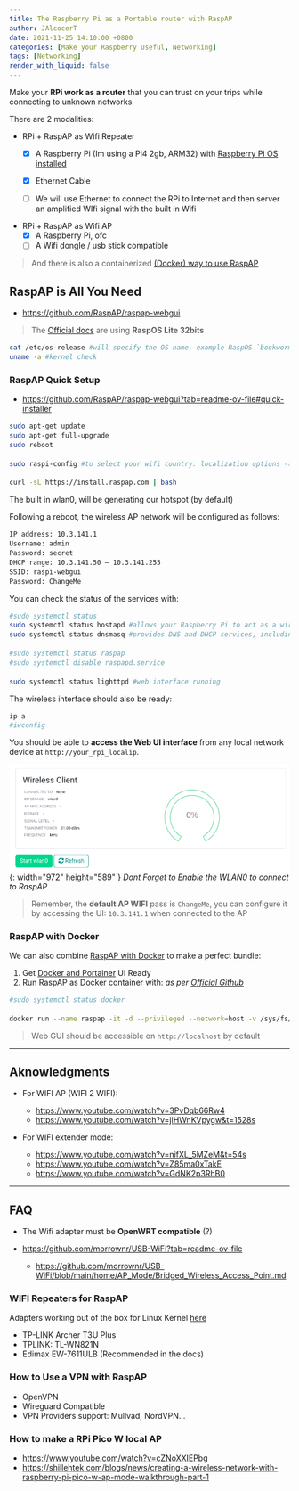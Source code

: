 ```yaml
---
title: The Raspberry Pi as a Portable router with RaspAP
author: JAlcocerT
date: 2021-11-25 14:10:00 +0800
categories: [Make your Raspberry Useful, Networking]
tags: [Networking]
render_with_liquid: false
---
```


Make your **RPi work as a router** that you can trust on your trips while connecting to unknown networks.

There are 2 modalities:

* RPi + RaspAP as Wifi Repeater
  + [x] A Raspberry Pi (Im using a Pi4 2gb, ARM32) with [Raspberry Pi OS installed](https://jalcocert.github.io/RPi/posts/getting-started/#how-to-get-started-with-a-rpi)
  + [x] Ethernet Cable
  + [ ] We will use Ethernet to connect the RPi to Internet and then server an amplified WIfi signal with the built in Wifi  


* RPi + RaspAP as Wifi AP
  + [x] A Raspberry Pi, ofc
  + [ ] A Wifi dongle / usb stick compatible

> And there is also a containerized [(Docker) way to use RaspAP](#raspap-with-docker)

## RaspAP is All You Need

* https://github.com/RaspAP/raspap-webgui

> The [Official docs](https://raspap.com/) are using **RaspOS Lite 32bits**

```sh
cat /etc/os-release #will specify the OS name, example RaspOS `bookworm`
uname -a #kernel check
```

### RaspAP Quick Setup

* https://github.com/RaspAP/raspap-webgui?tab=readme-ov-file#quick-installer

```sh
sudo apt-get update
sudo apt-get full-upgrade
sudo reboot
 
sudo raspi-config #to select your wifi country: localization options -> WLAN country
 
curl -sL https://install.raspap.com | bash
```


The built in wlan0, will be generating our hotspot (by default)

Following a reboot, the wireless AP network will be configured as follows:


```sh
IP address: 10.3.141.1
Username: admin 
Password: secret
DHCP range: 10.3.141.50 — 10.3.141.255
SSID: raspi-webgui
Password: ChangeMe
```

You can check the status of the services with:

```sh
#sudo systemctl status
sudo systemctl status hostapd #allows your Raspberry Pi to act as a wireless access point
sudo systemctl status dnsmasq #provides DNS and DHCP services, including handing out IP addresses to connected clients.

#sudo systemctl status raspap
#sudo systemctl disable raspapd.service

sudo systemctl status lighttpd #web interface running
```

The wireless interface should also be ready:

```sh
ip a
#iwconfig
```

You should be able to **access the Web UI interface** from any local network device at `http://your_rpi_localip`.

![Enable WLan0 RASP-AP](/img/RaspAP-start-wlan0.png){: width="972" height="589" }
_Dont Forget to Enable the WLAN0 to connect to RaspAP_

> Remember, the **default AP WIFI** pass is `ChangeMe`, you can configure it by accessing the UI: `10.3.141.1` when connected to the AP


### RaspAP with Docker

We can also combine [RaspAP with Docker](https://github.com/RaspAP/raspap-webgui?tab=readme-ov-file#docker-support) to make a perfect bundle:

1. Get [Docker and Portainer](https://jalcocert.github.io/Linux/docs/linux__cloud/selfhosting/) UI Ready
2. Run RaspAP as Docker container with: *as per [Official Github](https://github.com/RaspAP/raspap-docker)*

```sh
#sudo systemctl status docker

docker run --name raspap -it -d --privileged --network=host -v /sys/fs/cgroup:/sys/fs/cgroup:ro --cap-add SYS_ADMIN ghcr.io/raspap/raspap-docker:latest
```
> Web GUI should be accessible on `http://localhost` by default

---

## Aknowledgments

* For WIFI AP (WIFI 2 WIFI):
    * https://www.youtube.com/watch?v=3PvDqb66Rw4
    * https://www.youtube.com/watch?v=jlHWnKVpygw&t=1528s

* For WIFI extender mode:
    * https://www.youtube.com/watch?v=nifXL_5MZeM&t=54s
    * https://www.youtube.com/watch?v=Z85ma0xTakE
    * https://www.youtube.com/watch?v=GdNK2p3RhB0

--- 

## FAQ

* The Wifi adapter must be **OpenWRT compatible** (?)

* https://github.com/morrownr/USB-WiFi?tab=readme-ov-file
    * https://github.com/morrownr/USB-WiFi/blob/main/home/AP_Mode/Bridged_Wireless_Access_Point.md

### WIFI Repeaters for RaspAP

Adapters working out of the box for Linux Kernel [here](https://github.com/morrownr/USB-WiFi)
* TP-LINK Archer T3U Plus 
* TPLINK: TL-WN821N 
* Edimax EW-7611ULB (Recommended in the docs)


### How to Use a VPN with RaspAP

* OpenVPN
* Wireguard Compatible
* VPN Providers support: Mullvad, NordVPN...


### How to make a RPi Pico W local AP

* https://www.youtube.com/watch?v=cZNoXXIEPbg
* https://shillehtek.com/blogs/news/creating-a-wireless-network-with-raspberry-pi-pico-w-ap-mode-walkthrough-part-1